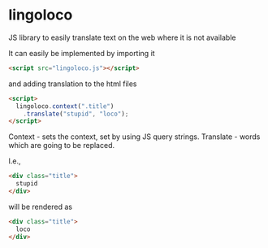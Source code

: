 # lingoloco
JS library to easily translate text on the web where it is not available

It can easily be implemented by importing it
```html
<script src="lingoloco.js"></script>
```
and adding translation to the html files
```html
<script>
  lingoloco.context(".title")
    .translate("stupid", "loco");
</script>
```

Context - sets the context, set by using JS query strings.
Translate - words which are going to be replaced.

I.e.,
```html
<div class="title">
  stupid
</div>
```

will be rendered as

```html
<div class="title">
  loco
</div>
```
